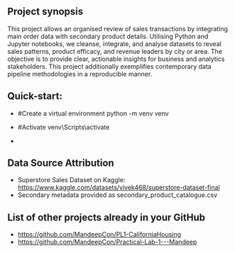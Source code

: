 ## Project synopsis
This project allows an organised review of sales transactions by integrating main order data with secondary product details. Utilising Python and Jupyter notebooks, we cleanse, integrate, and analyse datasets to reveal sales patterns, product efficacy, and revenue leaders by city or area. The objective is to provide clear, actionable insights for business and analytics stakeholders. This project additionally exemplifies contemporary data pipeline methodologies in a reproducible manner.

## Quick-start:
- #Create a virtual environment
  python -m venv venv

- #Activate
  venv\Scripts\activate

- 

## Data Source Attribution
- Superstore Sales Dataset on Kaggle: https://www.kaggle.com/datasets/vivek468/superstore-dataset-final
- Secondary metadata provided as secondary_product_catalogue.csv


## List of other projects already in your GitHub
- https://github.com/MandeepCon/PL1-CaliforniaHousing
- https://github.com/MandeepCon/Practical-Lab-1---Mandeep
